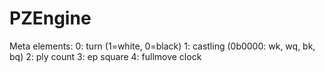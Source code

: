 # PZEngine

Meta elements:
0: turn (1=white, 0=black)
1: castling (0b0000: wk, wq, bk, bq)
2: ply count
3: ep square
4: fullmove clock